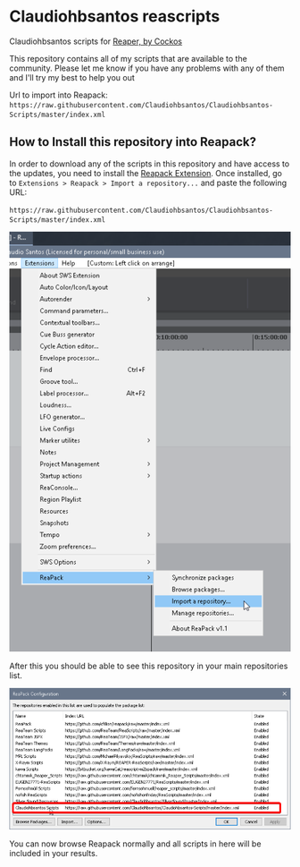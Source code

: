 # Claudiohbsantos reascripts

Claudiohbsantos scripts for [Reaper, by Cockos](http://reaper.fm)

This repository contains all of my scripts that are available to the community. Please let me know if you have any problems with any of them and I'll try my best to help you out 

Url to import into Reapack:
`https://raw.githubusercontent.com/Claudiohbsantos/Claudiohbsantos-Scripts/master/index.xml`

## How to Install this repository into Reapack?

In order to download any of the scripts in this repository and have access to the updates, you need to install the [Reapack Extension](https://reapack.com/). Once installed, go to `Extensions > Reapack > Import a repository...`
and paste the following URL:

`https://raw.githubusercontent.com/Claudiohbsantos/Claudiohbsantos-Scripts/master/index.xml`

![Import Repo](https://github.com/Claudiohbsantos/Claudiohbsantos-Scripts/blob/master/Licecaps/Reapack_ImportRepo.png)

After this you should be able to see this repository in your main repositories list.

![Imported Repo](https://github.com/Claudiohbsantos/Claudiohbsantos-Scripts/blob/master/Licecaps/Reapack_Repository.png)

You can now browse Reapack normally and all scripts in here will be included in your results. 
